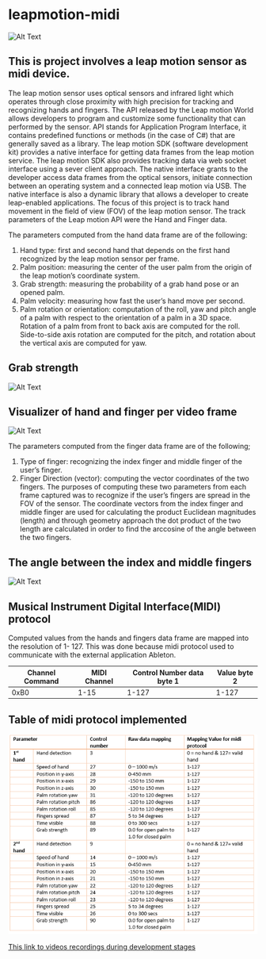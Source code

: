 # leapmotion-midi
![Alt Text](https://static1.squarespace.com/static/57bf65a78419c24a012e3072/t/588ea35f03596e0fcbcb12b4/1498925412894/)

## This is project involves a leap motion sensor as midi device.
The leap motion sensor uses optical sensors and infrared light which operates through close proximity with high precision for tracking and recognizing hands and fingers.
The API released by the Leap motion World allows developers to program and customize some functionality that can performed by the sensor. 
API stands for Application Program Interface, it contains predefined functions or methods (in the case of C#) that are generally saved as a library.
The leap motion SDK (software development kit) provides a native interface for getting data frames from the leap motion service. The leap motion SDK also provides tracking data via web socket interface using a sever client approach. 
The native interface grants to the developer access data frames from the optical sensors, initiate connection between an operating system and a connected leap motion via USB. 
The native interface is also a dynamic library that allows a developer to create leap-enabled applications. 
The focus of this project is to track hand movement in the field of view (FOV) of the leap motion sensor. 
The track parameters of the Leap motion API were the Hand and Finger data.

The parameters computed from the hand data frame are of the following:
1. Hand type: first and second hand that depends on the first hand recognized by the leap motion sensor per frame.
2. Palm position: measuring the center of the user palm from the origin of the leap motion’s coordinate system.
3. Grab strength: measuring the probability of a grab hand pose or an opened palm.
4. Palm velocity: measuring how fast the user’s hand move per second.
5. Palm rotation or orientation: computation of the roll, yaw and pitch angle of a palm with respect to the orientation of a palm in a 3D space. Rotation of a palm from front to back axis are computed for the roll. Side-to-side axis rotation are computed for the pitch, and rotation about the vertical axis are computed for yaw.

## Grab strength
![Alt Text](http://blog.leapmotion.com/wp-content/uploads/2014/08/grab-strength.gif)

## Visualizer of hand and finger per video frame
![Alt Text](http://blog.leapmotion.com/wp-content/uploads/2014/08/visualizer.jpg) 

The parameters computed from the finger data frame are of the following;
1. Type of finger: recognizing the index finger and middle finger of the user’s finger.
2. Finger Direction (vector): computing the vector coordinates of the two fingers.
The purposes of computing these two parameters from each frame captured was to recognize if the user’s fingers are spread in the FOV of the sensor. The coordinate vectors from the index finger and middle finger are used for calculating the product Euclidean magnitudes (length) and through geometry approach the dot product of the two length are calculated in order to find the arccosine of the angle between the two fingers.
## The angle between the index and middle fingers
![Alt Text](https://d1zyaropqswkf6.cloudfront.net/uploads/library/thumbnail_image/c2822955-971b-4872-b8c1-a8468d293064.gif)

## Musical Instrument Digital Interface(MIDI) protocol
Computed values from the hands and fingers data frame are mapped into the resolution of 1- 127. This was done because midi protocol used to communicate with the external application Ableton.

    

Channel Command | MIDI Channel | Control Number data byte 1 | Value byte 2
--- | --- | --- | ---
0xB0 | 1-15 | 1-127 | 1-127  
## Table of midi protocol implemented
![Alt Text](https://github.com/Emchei/leapmotion-midi/blob/master/Table%20of%20the%20commands.PNG)

[This link to videos recordings during development stages](https://www.youtube.com/playlist?list=PLkPgAczs7Y9DzX166tG1_RdgPS_pzC003)
